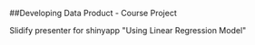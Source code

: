 ##Developing Data Product - Course Project

Slidify presenter for shinyapp "Using Linear Regression Model"